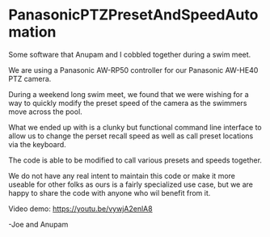# PanasonicPTZPresetAndSpeedAutomation
Some software that Anupam and I cobbled together during a swim meet. 

We are using a Panasonic AW-RP50 controller for our Panasonic AW-HE40 PTZ camera. 

During a weekend long swim meet, we found that we were wishing for a way to quickly modify the preset speed of the camera as the swimmers move across the pool. 

What we ended up with is a clunky but functional command line interface to allow us to change the perset recall speed as well as call preset locations via the keyboard. 

The code is able to be modified to call various presets and speeds together. 

We do not have any real intent to maintain this code or make it more useable for other folks as ours is a fairly specialized use case, but we are happy to share the code with anyone who wil benefit from it. 

Video demo:
https://youtu.be/vywjA2enlA8

-Joe and Anupam
